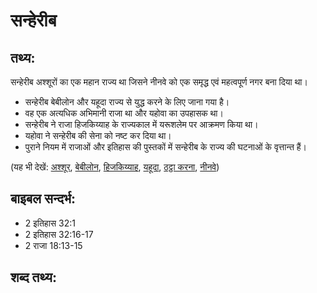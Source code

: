 # सन्हेरीब #

## तथ्य: ##

सन्हेरीब अश्शूरों का एक महान राज्य था जिसने नीनवे को एक समृद्ध एवं महत्वपूर्ण नगर बना दिया था।

* सन्हेरीब बेबीलोन और यहूदा राज्य से युद्ध करने के लिए जाना गया है।
* वह एक अत्यधिक अभिमानी राजा था और यहोवा का उपहासक था।
* सन्हेरीब ने राजा हिजकिय्याह के राज्यकाल में यरूशलेम पर आक्रमण किया था।
* यहोवा ने सन्हेरीब की सेना को नष्ट कर दिया था।
* पुराने नियम में राजाओं और इतिहास की पुस्तकों में सन्हेरीब के राज्य की घटनाओं के वृत्तान्त हैं। 
 

(यह भी देखें: [अश्शूर](../assyria.md), [बेबीलोन](../babylon.md), [हिजकिय्याह](../hezekiah.md), [यहूदा](../kingdomofjudah.md), [ठट्ठा करना](../mock.md), [नीनवे](../nineveh.md))

## बाइबल सन्दर्भ: ##

* 2 इतिहास 32:1
* 2 इतिहास 32:16-17
* 2 राजा 18:13-15

## शब्द तथ्य: ##

